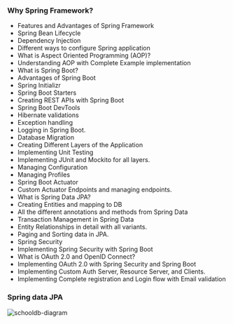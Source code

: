 ### Why Spring Framework?
- Features and Advantages of Spring Framework
- Spring Bean Lifecycle
- Dependency Injection
- Different ways to configure Spring application
- What is Aspect Oriented Programming (AOP)?
- Understanding AOP with Complete Example implementation
- What is Spring Boot?
- Advantages of Spring Boot
- Spring Initializr
- Spring Boot Starters
- Creating REST APIs with Spring Boot
- Spring Boot DevTools
- Hibernate validations
- Exception handling
- Logging in Spring Boot.
- Database Migration
- Creating Different Layers of the Application
- Implementing Unit Testing
- Implementing JUnit and Mockito for all layers.
- Managing Configuration
- Managing Profiles
- Spring Boot Actuator
- Custom Actuator Endpoints and managing endpoints.
- What is Spring Data JPA?
- Creating Entities and mapping to DB
- All the different annotations and methods from Spring Data
- Transaction Management in Spring Data
- Entity Relationships in detail with all variants.
- Paging and Sorting data in JPA.
- Spring Security
- Implementing Spring Security with Spring Boot
- What is OAuth 2.0 and OpenID Connect?
- Implementing OAuth 2.0 with Spring Security and Spring Boot
- Implementing Custom Auth Server, Resource Server, and Clients.
- Implementing Complete registration and Login flow with Email validation

### Spring data JPA
![schooldb-diagram](https://github.com/shounoop/spring-boot-complete/assets/85869774/5f992c5f-d53f-48a0-8c55-a4d39595eeee)

